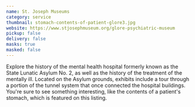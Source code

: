 ```yaml
---
name: St. Joseph Museums
category: service
thumbnail: stomach-contents-of-patient-glore3.jpg
website: https://www.stjosephmuseum.org/glore-psychiatric-museum
pickup: false
delivery: false
masks: true
masked: false
---
```

E﻿xplore the history of the mental health hospital formerly known as the State Lunatic Asylum No. 2, as well as the history of the treatment of the mentally ill. Located on the Asylum grounds, exhibits include a tour through a portion of the tunnel system that once connected the hospital buildings. You're sure to see something interesting, like the contents of a patient's stomach, which is featured on this listing.
